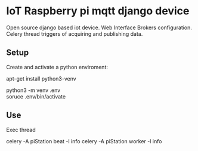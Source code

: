 # IoT Raspberry pi mqtt django device
Open source django based iot device. Web Interface Brokers configuration. Celery thread triggers of acquiring and publishing data. 

## Setup

Create and activate a python enviroment: 

  apt-get install python3-venv

  python3 -m venv .env  
  soruce .env/bin/activate

## Use

Exec thread

  celery -A piStation beat -l info
  celery -A piStation worker -l info
